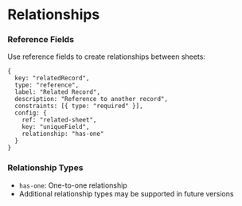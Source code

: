 # Relationships


### Reference Fields

Use reference fields to create relationships between sheets:

    {
      key: "relatedRecord",
      type: "reference",
      label: "Related Record",
      description: "Reference to another record",
      constraints: [{ type: "required" }],
      config: {
        ref: "related-sheet",
        key: "uniqueField",
        relationship: "has-one"
      }
    }
    

### Relationship Types

- `has-one`: One-to-one relationship
- Additional relationship types may be supported in future versions
